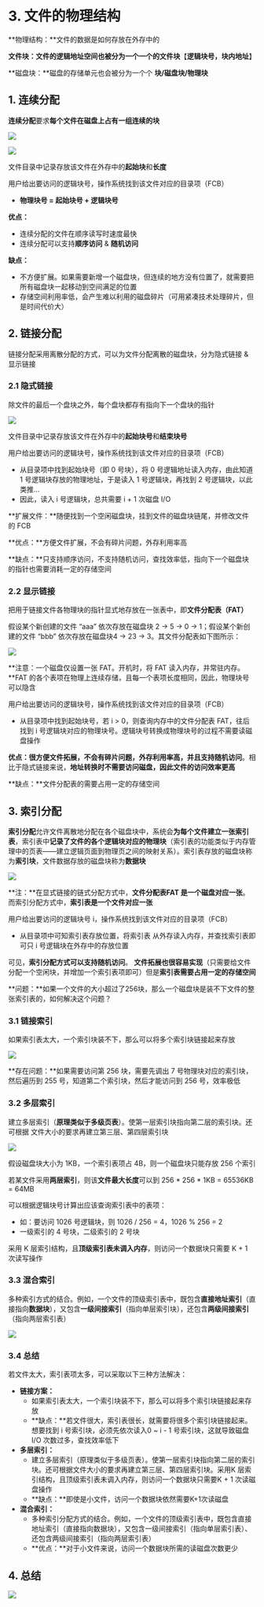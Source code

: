 # 3. 文件的物理结构

**物理结构：**文件的数据是如何存放在外存中的

**文件块：**文件的逻辑地址空间也被分为一个一个的**文件块**【**逻辑块号，块内地址**】

**磁盘块：**磁盘的存储单元也会被分为一个个 **块/磁盘块/物理块**

## 1. 连续分配

**连续分配**要求**每个文件在磁盘上占有一组连续的块**

![](../.gitbook/assets/image%20%28102%29.png)

![](../.gitbook/assets/image%20%2894%29.png)

文件目录中记录存放该文件在外存中的**起始块**和**长度**

用户给出要访问的逻辑块号，操作系统找到该文件对应的目录项（FCB）

* **物理块号 = 起始块号 + 逻辑块号**

**优点：**

* 连续分配的文件在顺序读写时速度最快
* 连续分配可以支持**顺序访问** & **随机访问**

**缺点：**

* 不方便扩展。如果需要新增一个磁盘块，但连续的地方没有位置了，就需要把所有磁盘块一起移动到空间满足的位置
* 存储空间利用率低，会产生难以利用的磁盘碎片（可用紧凑技术处理碎片，但是时间代价大）

## 2. 链接分配

链接分配采用离散分配的方式，可以为文件分配离散的磁盘块，分为隐式链接 & 显示链接

### 2.1 隐式链接

除文件的最后一个盘块之外，每个盘块都存有指向下一个盘块的指针

![](../.gitbook/assets/image%20%28103%29.png)

文件目录中记录存放该文件在外存中的**起始块号**和**结束块号**

用户给出要访问的逻辑块号，操作系统找到该文件对应的目录项（FCB）

* 从目录项中找到起始块号（即 0 号块），将 0 号逻辑地址读入内存，由此知道 1 号逻辑块存放的物理地址，于是读入 1 号逻辑块，再找到 2 号逻辑块，以此类推...
* 因此，读入 i 号逻辑块，总共需要 i + 1 次磁盘 I/O

**扩展文件：**随便找到一个空闲磁盘块，挂到文件的磁盘块链尾，并修改文件的 FCB

**优点：**方便文件扩展，不会有碎片问题，外存利用率高

**缺点：**只支持顺序访问，不支持随机访问，查找效率低，指向下一个磁盘块的指针也需要消耗一定的存储空间

### 2.2 显示链接

把用于链接文件各物理块的指针显式地存放在一张表中，即**文件分配表（FAT）**

假设某个新创建的文件 “aaa” 依次存放在磁盘块 2 -&gt; 5 -&gt; 0 -&gt; 1；假设某个新创建的文件 “bbb” 依次存放在磁盘块4 -&gt; 23 -&gt; 3。其文件分配表如下图所示：

![](../.gitbook/assets/image%20%28104%29.png)

**注意：一个磁盘仅设置一张 FAT。开机时，将 FAT 读入内存，并常驻内存。**FAT 的各个表项在物理上连续存储，且每一个表项长度相同，因此，物理块号可以隐含

用户给出要访问的逻辑块号，操作系统找到该文件对应的目录项（FCB）

* 从目录项中找到起始块号，若 i &gt; 0，则查询内存中的文件分配表 FAT，往后找到 i 号逻辑块对应的物理块号。逻辑块号转换成物理块号的过程不需要读磁盘操作

**优点：**很方便文件拓展，不会有碎片问题，外存利用率高，并且**支持随机访问**。相比于隐式链接来说，**地址转换时不需要访问磁盘，因此文件的访问效率更高**

**缺点：**文件分配表的需要占用一定的存储空间

## 3. 索引分配

**索引分配**允许文件离散地分配在各个磁盘块中，系统会**为每个文件建立一张索引表**，索引表中**记录了文件的各个逻辑块对应的物理块**（索引表的功能类似于内存管理中的页表——建立逻辑页面到物理页之间的映射关系）。索引表存放的磁盘块称为**索引块**，文件数据存放的磁盘块称为**数据块**

![](../.gitbook/assets/image%20%2887%29.png)

**注：**在显式链接的链式分配方式中，**文件分配表FAT 是一个磁盘对应一张**。而索引分配方式中，**索引表是一个文件对应一张**

用户给出要访问的逻辑块号 i，操作系统找到该文件对应的目录项（FCB）

* 从目录项中可知索引表存放位置，将索引表 从外存读入内存，并查找索引表即可只 i 号逻辑块在外存中的存放位置

可见，**索引分配方式可以支持随机访问**。 **文件拓展也很容易实现**（只需要给文件分配一个空闲块，并增加一个索引表项即可）但是**索引表需要占用一定的存储空间**



**问题：**如果一个文件的大小超过了256块，那么一个磁盘块是装不下文件的整张索引表的，如何解决这个问题？

### 3.1 链接索引

如果索引表太大，一个索引块装不下，那么可以将多个索引块链接起来存放

![](../.gitbook/assets/image%20%28106%29.png)

**存在问题：**如果需要访问第 256 块，需要先调出 7 号物理块对应的索引块，然后遍历到 255 号，知道第二个索引块，然后才能访问到 256 号，效率极低

### 3.2 多层索引

建立多层索引（**原理类似于多级页表**）。使第一层索引块指向第二层的索引块。还可根据 文件大小的要求再建立第三层、第四层索引块

![](../.gitbook/assets/image%20%2896%29.png)

假设磁盘块大小为 1KB，一个索引表项占 4B，则一个磁盘块只能存放 256 个索引

若某文件采用**两层索引**，则该**文件最大长度**可以到 256 \* 256 \* 1KB = 65536KB = 64MB

可以根据逻辑块号计算出应该查询索引表中的表项：

* 如：要访问 1026 号逻辑块，则 1026 / 256 = 4，1026 % 256 = 2
* 一级索引的 4 号块，二级索引的 2 号块

采用 K 层索引结构，且**顶级索引表未调入内存**，则访问一个数据块只需要 K + 1 次读写操作

### 3.3 混合索引

多种索引方式的结合。例如，一个文件的顶级索引表中，既包含**直接地址索引**（直接指向**数据块**），又包含**一级间接索引**（指向单层索引块），还包含**两级间接索引**（指向两层索引表）

![](../.gitbook/assets/image%20%2897%29.png)

### 3.4 总结

若文件太大，索引表项太多，可以采取以下三种方法解决：

* **链接方案：**
  * 如果索引表太大，一个索引块装不下，那么可以将多个索引块链接起来存放
  * **缺点：**若文件很大，索引表很长，就需要将很多个索引块链接起来。想要找到 i 号索引块，必须先依次读入0 ~ i - 1 号索引块，这就导致磁盘 I/O 次数过多，查找效率低下
* **多层索引：**
  * 建立多层索引（原理类似于多级页表）。使第一层索引块指向第二层的索引块。还可根据文件大小的要求再建立第三层、第四层索引块。采用K 层索引结构，且顶级索引表未调入内存，则访问一个数据块只需要K + 1 次读磁盘操作
  * **缺点：**即使是小文件，访问一个数据块依然需要K+1次读磁盘
* **混合索引：**
  * 多种索引分配方式的结合。例如，一个文件的顶级索引表中，既包含直接地址索引（直接指向数据块），又包含一级间接索引（指向单层索引表）、还包含两级间接索引（指向两层索引表）
  * **优点：**对于小文件来说，访问一个数据块所需的读磁盘次数更少

## 4. 总结

![](../.gitbook/assets/image%20%2899%29.png)



